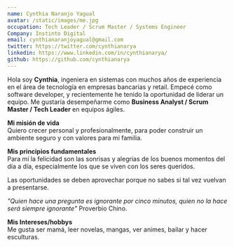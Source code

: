 ```yaml
---
name: Cynthia Naranjo Yagual
avatar: /static/images/me.jpg
occupation: Tech Leader / Scrum Master / Systems Engineer 
Company: Instinto Digital
email: cynthianaranjoyagual@gmail.com
twitter: https://twitter.com/cynthianarya
linkedin: https://www.linkedin.com/in/cynthianarya/
github: https://github.com/cynthianarya
---
```


Hola soy **Cynthia**, ingeniera en sistemas con muchos años de experiencia en el área de tecnología en empresas bancarias y retail. Empecé como software developer, y recientemente he tenido la oportunidad de liderar un equipo. Me gustaría desempeñarme como **Business Analyst / Scrum Master / Tech Leader** en equipos ágiles.

**Mi misión de vida**  
Quiero crecer personal y profesionalmente, para poder construir un ambiente seguro y con valores para mi familia.

**Mis principios fundamentales**  
Para mí la felicidad son las sonrisas y alegrias de los buenos momentos del día a día, especialmente los que se viven con los seres queridos.

Las oportunidades se deben aprovechar porque no sabes si tal vez vuelvan a presentarse.

*"Quien hace una pregunta es ignorante por cinco minutos, quien no la hace será siempre ignorante"* Proverbio Chino.

**Mis Intereses/hobbys**  
Me gusta ser mamá, leer novelas, mangas, ver animes, bailar y hacer esculturas.







